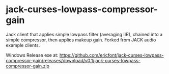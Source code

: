 # jack-curses-lowpass-compressor-gain
Jack client that applies simple lowpass filter (averaging IIR), chained into a simple compressor, then applies makeup gain. Forked from JACK audio example clients.

Windows Release exe at: https://github.com/ericfont/jack-curses-lowpass-compressor-gain/releases/download/v0.1/jack-curses-lowpass-compressor-gain.zip
